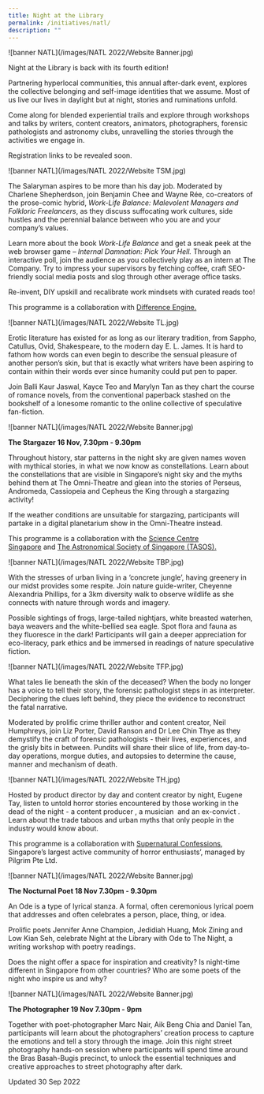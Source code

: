 ```yaml
---
title: Night at the Library
permalink: /initiatives/natl/
description: ""
---
```

![banner NATL](/images/NATL 2022/Website Banner.jpg)

Night at the Library is back with its fourth edition!

Partnering hyperlocal communities, this annual after-dark event, explores the collective belonging and self-image identities that we assume. Most of us live our lives in daylight but at night, stories and ruminations unfold.

Come along for blended experiential trails and explore through workshops and talks by writers, content creators, animators, photographers, forensic pathologists and astronomy clubs, unravelling the stories through the activities we engage in.

Registration links to be revealed soon. 


![banner NATL](/images/NATL 2022/Website TSM.jpg)

The Salaryman aspires to be more than his day job. Moderated by Charlene Shepherdson, join Benjamin Chee and Wayne Rée, co-creators of the prose-comic hybrid, _Work-Life Balance: Malevolent Managers and Folkloric Freelancers_, as they discuss suffocating work cultures, side hustles and the perennial balance between who you are and your company’s values. 

Learn more about the book _Work-Life Balance_ and get a sneak peek at the web browser game – _Internal Damnation: Pick Your Hell._ Through an interactive poll, join the audience as you collectively play as an intern at The Company. Try to impress your supervisors by fetching coffee, craft SEO-friendly social media posts and slog through other average office tasks.

Re-invent, DIY upskill and recalibrate work mindsets with curated reads too!

This programme is a collaboration with [Difference Engine.](https://differenceengine.sg/)



![banner NATL](/images/NATL 2022/Website TL.jpg)

Erotic literature has existed for as long as our literary tradition, from Sappho, Catullus, Ovid, Shakespeare, to the modern day E. L. James. It is hard to fathom how words can even begin to describe the sensual pleasure of another person’s skin, but that is exactly what writers have been aspiring to contain within their words ever since humanity could put pen to paper. 

Join Balli Kaur Jaswal, Kayce Teo and Marylyn Tan as they chart the course of romance novels, from the conventional paperback stashed on the bookshelf of a lonesome romantic to the online collective of speculative fan-fiction.

![banner NATL](/images/NATL 2022/Website Banner.jpg)

**The Stargazer 16 Nov, 7.30pm - 9.30pm**

Throughout history, star patterns in the night sky are given names woven with mythical stories, in what we now know as constellations. Learn about the constellations that are visible in Singapore’s night sky and the myths behind them at The Omni-Theatre and glean into the stories of Perseus, Andromeda, Cassiopeia and Cepheus the King through a stargazing activity!

If the weather conditions are unsuitable for stargazing, participants will partake in a digital planetarium show in the Omni-Theatre instead.

This programme is a collaboration with the [Science Centre Singapore](https://www.science.edu.sg/) and [The Astronomical Society of Singapore (TASOS).](http://tasos.org.sg/about_tasos/about_tasos.html)

![banner NATL](/images/NATL 2022/Website TBP.jpg)

With the stresses of urban living in a ‘concrete jungle’, having greenery in our midst provides some respite. Join nature guide-writer, Cheyenne Alexandria Phillips, for a 3km diversity walk to observe wildlife as she connects with nature through words and imagery.

Possible sightings of frogs, large-tailed nightjars, white breasted waterhen, baya weavers and the white-bellied sea eagle. Spot flora and fauna as they fluoresce in the dark! Participants will gain a deeper appreciation for eco-literacy, park ethics and be immersed in readings of nature speculative fiction.

![banner NATL](/images/NATL 2022/Website TFP.jpg)

What tales lie beneath the skin of the deceased? When the body no longer has a voice to tell their story, the forensic pathologist steps in as interpreter. Deciphering the clues left behind, they piece the evidence to reconstruct the fatal narrative. 

Moderated by prolific crime thriller author and content creator, Neil Humphreys, join Liz Porter, David Ranson and Dr Lee Chin Thye as they demystify the craft of forensic pathologists - their lives, experiences, and the grisly bits in between. Pundits will share their slice of life, from day-to-day operations, morgue duties, and autopsies to determine the cause, manner and mechanism of death.

![banner NATL](/images/NATL 2022/Website TH.jpg)

Hosted by product director by day and content creator by night, Eugene Tay, listen to untold horror stories encountered by those working in the dead of the night - a content producer , a musician  and an ex-convict . Learn about the trade taboos and urban myths that only people in the industry would know about. 

This programme is a collaboration with [Supernatural Confessions](https://www.youtube.com/c/SupernaturalConfessions), Singapore’s largest active community of horror enthusiasts’, managed by Pilgrim Pte Ltd.

![banner NATL](/images/NATL 2022/Website Banner.jpg)

**The Nocturnal Poet 18 Nov 7.30pm - 9.30pm**

An Ode is a type of lyrical stanza. A formal, often ceremonious lyrical poem that addresses and often celebrates a person, place, thing, or idea.

Prolific poets Jennifer Anne Champion, Jedidiah Huang, Mok Zining and Low Kian Seh, celebrate Night at the Library with Ode to The Night, a writing workshop with poetry readings. 

Does the night offer a space for inspiration and creativity? Is night-time different in Singapore from other countries? Who are some poets of the night who inspire us and why?

![banner NATL](/images/NATL 2022/Website Banner.jpg)

**The Photographer 19 Nov 7.30pm - 9pm**

Together with poet-photographer Marc Nair, Aik Beng Chia and Daniel Tan, participants will learn about the photographers’ creation process to capture the emotions and tell a story through the image. Join this night street photography hands-on session where participants will spend time around the Bras Basah-Bugis precinct, to unlock the essential techniques and creative approaches to street photography after dark.

Updated 30 Sep 2022